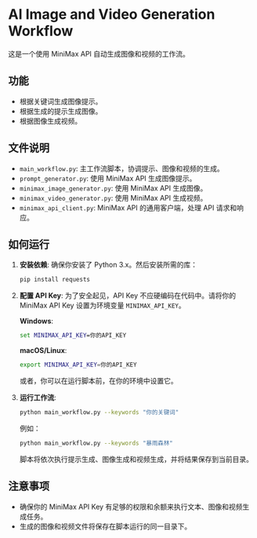 # AI Image and Video Generation Workflow

这是一个使用 MiniMax API 自动生成图像和视频的工作流。

## 功能

- 根据关键词生成图像提示。
- 根据生成的提示生成图像。
- 根据图像生成视频。

## 文件说明

- `main_workflow.py`: 主工作流脚本，协调提示、图像和视频的生成。
- `prompt_generator.py`: 使用 MiniMax API 生成图像提示。
- `minimax_image_generator.py`: 使用 MiniMax API 生成图像。
- `minimax_video_generator.py`: 使用 MiniMax API 生成视频。
- `minimax_api_client.py`: MiniMax API 的通用客户端，处理 API 请求和响应。

## 如何运行

1. **安装依赖**:
   确保你安装了 Python 3.x。然后安装所需的库：
   ```bash
   pip install requests
   ```

2. **配置 API Key**:
   为了安全起见，API Key 不应硬编码在代码中。请将你的 MiniMax API Key 设置为环境变量 `MINIMAX_API_KEY`。

   **Windows**:
   ```cmd
   set MINIMAX_API_KEY=你的API_KEY
   ```
   **macOS/Linux**:
   ```bash
   export MINIMAX_API_KEY=你的API_KEY
   ```
   或者，你可以在运行脚本前，在你的环境中设置它。

3. **运行工作流**:
   ```bash
   python main_workflow.py --keywords "你的关键词"
   ```
   例如：
   ```bash
   python main_workflow.py --keywords "暴雨森林"
   ```

   脚本将依次执行提示生成、图像生成和视频生成，并将结果保存到当前目录。

## 注意事项

- 确保你的 MiniMax API Key 有足够的权限和余额来执行文本、图像和视频生成任务。
- 生成的图像和视频文件将保存在脚本运行的同一目录下。
